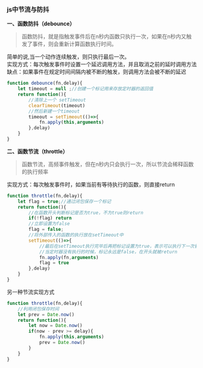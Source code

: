### js中节流与防抖 

**一、函数防抖（debounce）**
>函数防抖，就是指触发事件后在n秒内函数只执行一次，如果在n秒内又触发了事件，则会重新计算函数执行时间。  

简单的说,当一个动作连续触发，则只执行最后一次。   
实现方式：每次触发事件时设置一个延迟调用方法，并且取消之前的延时调用方法   
缺点：如果事件在规定时间间隔内被不断的触发，则调用方法会被不断的延迟   

```js
function debounce(fn,delay){
    let timeout = null ;//创建一个标记用来存放定时器的返回值
    return function(){
        //清除上一个 setTimeout
        clearTimeout(timeout)
        //然后新建一个timeout 
        timeout = setTimeout(()=>{
            fn.apply(this,arguments)
        },delay)
    }
}
```

**二、函数节流（throttle）**
>函数节流，高频事件触发，但在n秒内只会执行一次，所以节流会稀释函数的执行频率   
 
实现方式：每次触发事件时，如果当前有等待执行的函数，则直接return

```js
function throttle(fn,delay){
    let flag = true;//通过闭包保存一个标记
    return function(){
        //在函数开头判断标记是否为true，不为true则return
        if(!flag) return
        //立即设置为false
        flag = false;
        //将外部传入的函数的执行放在setTimeout中
        setTimeout(()=>{
            //最后在setTimeout执行完毕后再把标记设置为true，表示可以执行下一次循环了
            //当定时器没有执行的时候，标记永远是false，在开头就被return
            fn.apply(fn,arguments)
            flag = true
        },delay)
    }
}
```
另一种节流实现方式  

```js
function throttle(fn,delay){
    //利用闭包保存时间
    let prev = Date.now()
    return function(){
        let now = Date.now()
        if(now - prev >= delay){
            fn.apply(this,arguments)
            prev = Date.now()
        }
    }
}
```